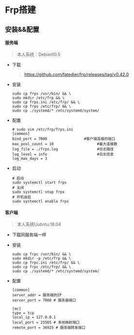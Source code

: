 # Frp搭建

## 安装&&配置

#### 服务端

> 本人系统：Debian10.5

- 下载

  > https://github.com/fatedier/frp/releases/tag/v0.42.0

- 安装

  ```shell
  sudo cp frps /usr/bin/ && \
  sudo mkdir /etc/frp && \
  sudo cp frps.ini /etc/frp/ && \
  sudo cp frps /etc/frp/ && \
  sudo cp ./systemd/* /etc/systemd/system/
  ```

- 配置

  ```shell
  # sudo vim /etc/frp/frps.ini
  [common]
  bind_port = 7000                 #客户端连接的端口
  max_pool_count = 10                    #最大连接数
  log_file = ./frps.log                  #日志路径
  log_level = info                       #日志信息
  log_max_days = 3
  ```

- 启动

  ```shell
  # 启动
  sudo systemctl start frps
  # 关闭
  sudo systemctl stop frps
  # 开机自启
  sudo systemctl enable frps
  ```

#### 客户端

> 本人系统Uubntu:18.04

- 下载同服务端一样

- 安装

   ```shell
  sudo cp frpc /usr/bin/ && \
  sudo mkdir -p /etc/frp && \
  sudo cp frpc.ini /etc/frp/ && \
  sudo cp frpc /etc/frp/ && \
  sudo cp ./systemd/* /etc/systemd/system/
  ```

- 配置

  ```shell
  [common]
  server_addr = 服务端的IP
  server_port = 7000 # 服务器端口
  
  [mc]
  type = tcp
  local_ip = 127.0.0.1
  local_port = 25565 # 本地映射端口
  remote_port = 36925 # 服务端转发端口
  ```

  